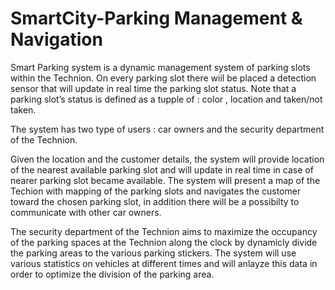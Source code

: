 # SmartCity-Parking Management & Navigation

Smart Parking system is a dynamic management system of parking slots within the Technion. On every parking slot there wiil be placed a detection sensor that will update in real time the parking slot status.
Note that a parking slot’s status is defined as a tupple of : color , location and taken/not taken.

The system has two type of users : car owners and the security department of the Technion.

Given the location and the customer details, the system will provide location of the nearest available parking slot and will update in real time in case of nearer parking slot became available. The system will present a map of the Techion with mapping of the parking slots and navigates the customer toward the chosen parking slot, in addition there will be a possibilty to communicate with other car owners.

The security department of the Technion aims to maximize the occupancy of the parking spaces at the Technion along the clock by dynamicly divide the parking areas to the various parking stickers. The system will use various statistics on vehicles at different times and will anlayze this data in order to optimize the division of the parking area.
